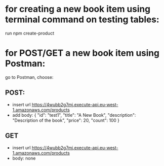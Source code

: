 # for creating a new book item using terminal command on testing tables:

run npm create-product

# for POST/GET a new book item using Postman:

go to Postman, choose:

## POST:

- insert url https://4wubb2g7mj.execute-api.eu-west-1.amazonaws.com/products
- add body:
  {
  "id": "test1",
  "title": "A New Book",
  "description": "Description of the book",
  "price": 20,
  "count": 100
  }

## GET

- insert url https://4wubb2g7mj.execute-api.eu-west-1.amazonaws.com/products
- body: none
